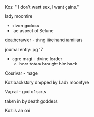 Koz, " I don't want sex, I want gains."

lady moonfire
- elven godess
- fae aspect of Selune

deathcrawler - thing like hand familiars

journal entry: pg 17
- ogre magi - divine leader
	- horn totem brought him back

Courivar - mage

Koz backstory dropped by Lady moonfyre 

Vaprai - god of sorts

taken in by death goddess

Koz is an oni

